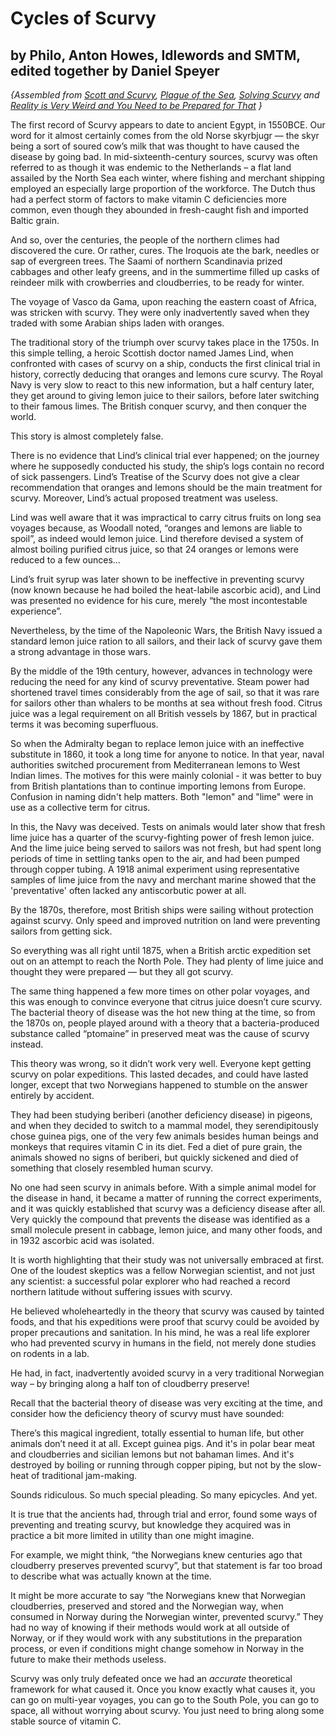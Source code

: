 # Cycles of Scurvy
## by Philo, Anton Howes, Idlewords and SMTM, edited together by Daniel Speyer

*{Assembled from [Scott and Scurvy](https://idlewords.com/2010/03/scott_and_scurvy.htm), [Plague of the Sea](https://www.ageofinvention.xyz/p/age-of-invention-plague-of-the-sea), [Solving Scurvy](https://www.md-a.co/p/solving-scurvy) and [Reality is Very Weird and You Need to be Prepared for That](https://slimemoldtimemold.com/2022/01/11/reality-is-very-weird-and-you-need-to-be-prepared-for-that/) }*

The first record of Scurvy appears to date to ancient Egypt, in 1550BCE.  Our word for it almost certainly comes from the old Norse skyrbjugr — the skyr being a sort of soured cow’s milk that was thought to have caused the disease by going bad. In mid-sixteenth-century sources, scurvy was often referred to as though it was endemic to the Netherlands – a flat land assailed by the North Sea each winter, where fishing and merchant shipping employed an especially large proportion of the workforce. The Dutch thus had a perfect storm of factors to make vitamin C deficiencies more common, even though they abounded in fresh-caught fish and imported Baltic grain.

And so, over the centuries, the people of the northern climes had discovered the cure. Or rather, cures. The Iroquois ate the bark, needles or sap of evergreen trees.  The Saami of northern Scandinavia prized cabbages and other leafy greens, and in the summertime filled up casks of reindeer milk with crowberries and cloudberries, to be ready for winter.

The voyage of Vasco da Gama, upon reaching the eastern coast of Africa, was stricken with scurvy. They were only inadvertently saved when they traded with some Arabian ships laden with oranges.

The traditional story of the triumph over scurvy takes place in the 1750s. In this simple telling, a heroic Scottish doctor named James Lind, when confronted with cases of scurvy on a ship, conducts the first clinical trial in history, correctly deducing that oranges and lemons cure scurvy. The Royal Navy is very slow to react to this new information, but a half century later, they get around to giving lemon juice to their sailors, before later switching to their famous limes. The British conquer scurvy, and then conquer the world.

This story is almost completely false.

There is no evidence that Lind’s clinical trial ever happened; on the journey where he supposedly conducted his study, the ship’s logs contain no record of sick passengers. Lind’s Treatise of the Scurvy does not give a clear recommendation that oranges and lemons should be the main treatment for scurvy. Moreover, Lind’s actual proposed treatment was useless.

Lind was well aware that it was impractical to carry citrus fruits on long sea voyages because, as Woodall noted, “oranges and lemons are liable to spoil”, as indeed would lemon juice. Lind therefore devised a system of almost boiling purified citrus juice, so that 24 oranges or lemons were reduced to a few ounces…

Lind’s fruit syrup was later shown to be ineffective in preventing scurvy (now known because he had boiled the heat-labile ascorbic acid), and Lind was presented no evidence for his cure, merely “the most incontestable experience”.

Nevertheless, by the time of the Napoleonic Wars, the British Navy issued a standard lemon juice ration to all sailors, and their lack of scurvy gave them a strong advantage in those wars.

By the middle of the 19th century, however, advances in technology were reducing the need for any kind of scurvy preventative. Steam power had shortened travel times considerably from the age of sail, so that it was rare for sailors other than whalers to be months at sea without fresh food. Citrus juice was a legal requirement on all British vessels by 1867, but in practical terms it was becoming superfluous.

So when the Admiralty began to replace lemon juice with an ineffective substitute in 1860, it took a long time for anyone to notice. In that year, naval authorities switched procurement from Mediterranean lemons to West Indian limes. The motives for this were mainly colonial - it was better to buy from British plantations than to continue importing lemons from Europe. Confusion in naming didn't help matters. Both "lemon" and "lime" were in use as a collective term for citrus.

In this, the Navy was deceived. Tests on animals would later show that fresh lime juice has a quarter of the scurvy-fighting power of fresh lemon juice. And the lime juice being served to sailors was not fresh, but had spent long periods of time in settling tanks open to the air, and had been pumped through copper tubing. A 1918 animal experiment using representative samples of lime juice from the navy and merchant marine showed that the 'preventative' often lacked any antiscorbutic power at all.

By the 1870s, therefore, most British ships were sailing without protection against scurvy. Only speed and improved nutrition on land were preventing sailors from getting sick.

So everything was all right until 1875, when a British arctic expedition set out on an attempt to reach the North Pole. They had plenty of lime juice and thought they were prepared — but they all got scurvy. 

The same thing happened a few more times on other polar voyages, and this was enough to convince everyone that citrus juice doesn’t cure scurvy. The bacterial theory of disease was the hot new thing at the time, so from the 1870s on, people played around with a theory that a bacteria-produced substance called “ptomaine” in preserved meat was the cause of scurvy instead. 

This theory was wrong, so it didn’t work very well. Everyone kept getting scurvy on polar expeditions. This lasted decades, and could have lasted longer, except that two Norwegians happened to stumble on the answer entirely by accident.

They had been studying beriberi (another deficiency disease) in pigeons, and when they decided to switch to a mammal model, they serendipitously chose guinea pigs, one of the very few animals besides human beings and monkeys that requires vitamin C in its diet. Fed a diet of pure grain, the animals showed no signs of beriberi, but quickly sickened and died of something that closely resembled human scurvy.

No one had seen scurvy in animals before. With a simple animal model for the disease in hand, it became a matter of running the correct experiments, and it was quickly established that scurvy was a deficiency disease after all. Very quickly the compound that prevents the disease was identified as a small molecule present in cabbage, lemon juice, and many other foods, and in 1932 ascorbic acid was isolated.

It is worth highlighting that their study was not universally embraced at first. One of the loudest skeptics was a fellow Norwegian scientist, and not just any scientist: a successful polar explorer who had reached a record northern latitude  without suffering issues with scurvy.

He believed wholeheartedly in the theory that scurvy was caused by tainted foods, and that his expeditions were proof that scurvy could be avoided by proper precautions and sanitation. In his mind, he was a real life explorer who had prevented scurvy in humans in the field, not merely done studies on rodents in a lab.

He had, in fact, inadvertently avoided scurvy in a very traditional Norwegian way – by bringing along a half ton of cloudberry preserve!

Recall that the bacterial theory of disease was very exciting at the time, and consider how the deficiency theory of scurvy must have sounded:

There’s this magical ingredient, totally essential to human life, but other animals don’t need it at all.  Except guinea pigs.  And it's in polar bear meat and cloudberries and sicilian lemons but not bahaman limes.  And it's destroyed by boiling or running through copper piping, but not by the slow-heat of traditional jam-making.

Sounds ridiculous.  So much special pleading.  So many epicycles.  And yet.

It is true that the ancients had, through trial and error, found some ways of preventing and treating scurvy, but knowledge they acquired was in practice a bit more limited in utility than one might imagine. 

For example, we might think, “the Norwegians knew centuries ago that cloudberry preserves prevented scurvy”, but that statement is far too broad to describe what was actually known at the time. 

It might be more accurate to say “the Norwegians knew that Norwegian cloudberries, preserved and stored and the Norwegian way, when consumed in Norway during the Norwegian winter, prevented scurvy.” They had no way of knowing if their methods would work at all outside of Norway, or if they would work with any substitutions in the preparation process, or even if conditions might change somehow in Norway in the future to make their methods useless.

Scurvy was only truly defeated once we had an *accurate* theoretical framework for what caused it. Once you know exactly what causes it, you can go on multi-year voyages, you can go to the South Pole, you can go to space, all without worrying about scurvy. You just need to bring along some stable source of vitamin C.
